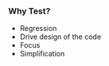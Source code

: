 ### Why Test?

- Regression <!-- .element: class="fragment" data-fragment-index="1" -->
- Drive design of the code <!-- .element: class="fragment" data-fragment-index="2" -->
- Focus <!-- .element: class="fragment" data-fragment-index="3" -->
- Simplification <!-- .element: class="fragment" data-fragment-index="4" -->